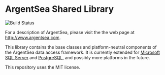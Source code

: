 ﻿# ArgentSea Shared Library

![Build Status](https://dev.azure.com/musiq-org/ArgentSea/_apis/build/status/ArgentSea-Shared)

For a description of ArgentSea, please visit the the web page at http://www.argentsea.com.

This library contains the base classes and platform-neutral components of the ArgentSea data access framework. It is currently extended for [Microsoft SQL Server](https://github.com/argentsea/sql) and [PostgreSQL](https://github.com/argentsea/pg), and possibly more platforms in the future.

This repository uses the MIT license.